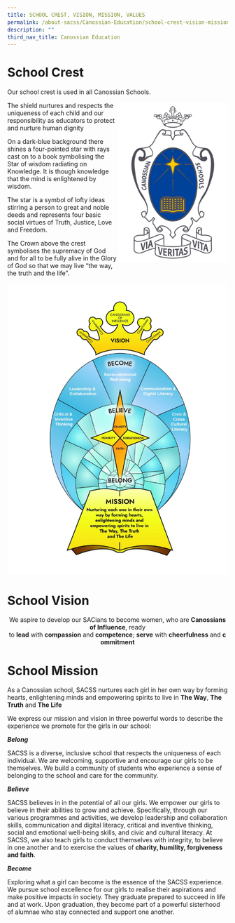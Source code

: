 ```yaml
---
title: SCHOOL CREST, VISION, MISSION, VALUES
permalink: /about-sacss/Canossian-Education/school-crest-vision-mission-values/
description: ""
third_nav_title: Canossian Education
---
```

# School Crest

Our school crest is used in all Canossian Schools.

<img src="/images/About%20us/School-Logo_Colour-1059x1536.jpg"
     style="width:50%;float:right">


The shield nurtures and respects the uniqueness of each child and our responsibility as educators to protect and nurture human dignity

On a dark-blue background there shines a four-pointed star with rays cast on to a book symbolising the Star of wisdom radiating on Knowledge. It is though knowledge that the mind is enlightened by wisdom.

The star is a symbol of lofty ideas stirring a person to great and noble deeds and represents four basic social virtues of Truth, Justice, Love and Freedom.

The Crown above the crest symbolises the supremacy of God and for all to be fully alive in the Glory of God so that we may live “the way, the truth and the life”.

![](/images/About%20us/SACSS-Org-Chart-White_17Jan-1166x1536.jpg)


# School Vision

<p style="text-align: center;"> We aspire to develop our SACians to become women, who are <b>Canossians of Influence</b>, ready to <b>lead</b> with <b>compassion</b> and <b>competence</b>; <b>serve</b> with <b>cheerfulness</b> and <b>commitment</b> </p>

# School Mission

As a Canossian school, SACSS nurtures each girl in her own way by forming hearts, enlightening minds and empowering spirits to live in **The Way**, **The Truth** and **The Life**

We express our mission and vision in three powerful words to describe the experience we promote for the girls in our school:

**_Belong_**

SACSS is a diverse, inclusive school that respects the uniqueness of each individual. We are welcoming, supportive and encourage our girls to be themselves. We build a community of students who experience a sense of belonging to the school and care for the community.

**_Believe_**

SACSS believes in in the potential of all our girls. We empower our girls to believe in their abilities to grow and achieve. Specifically, through our various programmes and activities, we develop leadership and collaboration skills, communication and digital literacy, critical and inventive thinking, social and emotional well-being skills, and civic and cultural literacy. At SACSS, we also teach girls to conduct themselves with integrity, to believe in one another and to exercise the values of **charity, humility, forgiveness and faith**.

**_Become_**

Exploring what a girl can become is the essence of the SACSS experience. We pursue school excellence for our girls to realise their aspirations and make positive impacts in society. They graduate prepared to succeed in life and at work. Upon graduation, they become part of a powerful sisterhood of alumnae who stay connected and support one another.